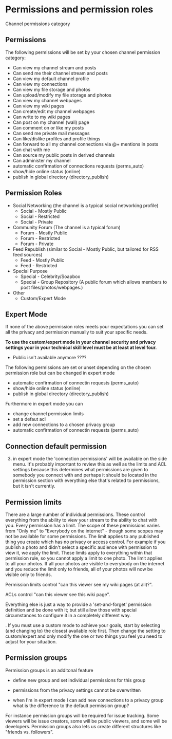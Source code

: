 # Permissions and permission roles

Channel permissions category
## Permissions
The following permissions will be set by your chosen channel permission category:

- Can view my channel stream and posts
- Can send me their channel stream and posts
- Can view my default channel profile
- Can view my connections
- Can view my file storage and photos
- Can upload/modify my file storage and photos
- Can view my channel webpages
- Can view my wiki pages
- Can create/edit my channel webpages
- Can write to my wiki pages
- Can post on my channel (wall) page
- Can comment on or like my posts
- Can send me private mail messages
- Can like/dislike profiles and profile things
- Can forward to all my channel connections via @+ mentions in posts
- Can chat with me
- Can source my public posts in derived channels
- Can administer my channel
- automatic confirmation of connections requests (perms_auto)
- show/hide online status (online)
- publish in global directory (directory_publish)

## Permission Roles

- Social Networking (the channel is a typical social networking profile)
  - Social - Mostly Public
  - Social - Restricted
  - Social - Private
- Community Forum (The channel is a typical forum)
  - Forum - Mostly Public
  - Forum - Restricted
  - Forum - Private
- Feed Republish (similar to Social - Mostly Public, but tailored for RSS feed sources)
  - Feed - Mostly Public
  - Feed - Restricted
- Special Purpose
  - Special - Celebrity/Soapbox
  - Special - Group Repository (A public forum which allows members to post files/photos/webpages.)
- Other
  - Custom/Expert Mode


## Expert Mode
If none of the above permission roles meets your expectations you can set all the privacy and permission manually to suit your specific needs.

**To use the custom/expert mode in your channel security and privacy settings your in your technical skill level must be at least at level four.**


- Public isn't available anymore ????

The following permissions are set or unset depending on the chosen permission role but can be changed in expert mode
- automatic confirmation of connectin requests (perms_auto)
- show/hide online status (online)
- publish in global directory (directory_publish)


Furthermore in expert mode you can
- change channel permission limits
- set a defaut acl
- add new connections to a chosen privacy group
- automatic confirmation of connectin requests (perms_auto)

##  Connection default permission
3. in expert mode the 'connection permissions' will be available on the side menu. It's probably important to review this as well as the limits and ACL settings because this determines what permissions are given to somebody you connect with and perhaps it should be located in the permission section with everything else that's related to permissions, but it isn't currently.


## Permission limits
There are a large number of individual permissions. These control everything from the ability to view your stream to the ability to chat with you. Every permission has a limit. The scope of these permissions varies from "Only me" to "Everybody on the internet" - though some scopes may not be available for some permissions. The limit applies to any published thing you create which has no privacy or access control. For example if you publish a photo and didn't select a specific audience with permission to view it, we apply the limit. These limits apply to everything within that permission rule, so you cannot apply a limit to one photo. The limit applies to all your photos. If all your photos are visible to everybody on the internet and you reduce the limit only to friends, all of your photos will now be visible only to friends.

Permission limits control "can this viewer see my wiki pages (at all)?".

ACLs control "can this viewer see this wiki page".

Everything else is just a way to provide a 'set-and-forget' permission definition and be done with it; but still allow those with special circumstances to configure it in a completely different way.

. If you must use a custom mode to achieve your goals, start by selecting (and changing to) the closest available role first. Then change the setting to custom/expert and only modify the one or two things you feel you need to adjust for your situation.


## Permission groups
Permission groups is an additonal feature
- define new group and set individual permissions for this group
- permissions from the privacy settings cannot be overwritten

- when I'm in expert mode I can add new connections to a privacy group
what is the difference to the default permission group?

For instance permission groups will be required for issue tracking. Some viewers will be issue creators, some will be public viewers, and some will be developers. Permission groups also lets us create different structures like "friends vs. followers".
